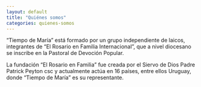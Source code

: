 ```yaml
---
layout: default
title: "Quiénes somos"
categories: quienes-somos
---
```


“Tiempo de María” está formado por un grupo independiente de laicos, integrantes de “El Rosario en Familia Internacional”, que a nivel diocesano se inscribe en la Pastoral de Devoción Popular.

La fundación “El Rosario en Familia” fue creada por el Siervo de Dios Padre Patrick Peyton csc y actualmente actúa en 16 países, entre ellos Uruguay, donde “Tiempo de María” es su representante.
